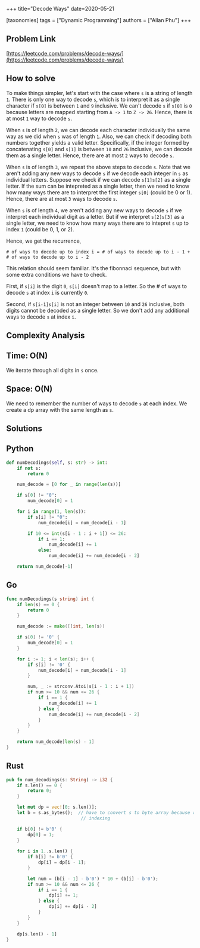 +++
title="Decode Ways"
date=2020-05-21

[taxonomies]
tags = ["Dynamic Programming"]
authors = ["Allan Phu"]
+++

## Problem Link

[https://leetcode.com/problems/decode-ways/](https://leetcode.com/problems/decode-ways/)

## How to solve

To make things simpler, let's start with the case where `s` is a string of length `1`. There is only one way to decode `s`, which is to interpret it as a single character if `s[0]` is between `1` and `9` inclusive. We can't decode `s` if `s[0]` is `0` because letters are mapped starting from `A -> 1` to `Z -> 26`. Hence, there is at most `1` way to decode `s`.

When `s` is of length `2`, we can decode each character individually the same way as we did when `s` was of length `1`. Also, we can check if decoding both numbers together yields a valid letter. Specifically, if the integer formed by concatenating `s[0]` and `s[1]` is between `10` and `26` inclusive, we can decode them as a single letter. Hence, there are at most `2` ways to decode `s`.

When `s` is of length `3`, we repeat the above steps to decode `s`. Note that we aren't adding any new ways to decode `s` if we decode each integer in `s` as individual letters. Suppose we check if we can decode `s[1]s[2]` as a single letter. If the sum can be intepreted as a single letter, then we need to know how many ways there are to interpret the first integer `s[0]` (could be 0 or 1). Hence, there are at most `3` ways to decode `s`.

When `s` is of length `4`, we aren't adding any new ways to decode `s` if we interpret each individual digit as a letter. But if we interpret `s[2]s[3]` as a single letter, we need to know how many ways there are to intepret `s` up to index `1` (could be 0, 1, or 2).

Hence, we get the recurrence,

`# of ways to decode up to index i = # of ways to decode up to i - 1 + # of ways to decode up to i - 2`

This relation should seem familiar. It's the fibonnaci sequence, but with some extra conditions we have to check.

First, if `s[i]` is the digit `0`, `s[i]` doesn't map to a letter. So the # of ways to decode `s` at index `i` is currently `0`.

Second, if `s[i-1]s[i]` is not an integer between `10` and `26` inclusive, both digits cannot be decoded as a single letter. So we don't add any additional ways to decode `s` at index `i`.

## Complexity Analysis

## Time: O(N)

We iterate through all digits in `s` once.

## Space: O(N)

We need to remember the number of ways to decode `s` at each index. We create a dp array with the same length as `s`.

## Solutions

## Python

``` python
def numDecodings(self, s: str) -> int:
    if not s:
        return 0

    num_decode = [0 for _ in range(len(s))]

    if s[0] != "0":
        num_decode[0] = 1

    for i in range(1, len(s)):
        if s[i] != "0":
            num_decode[i] = num_decode[i - 1]

        if 10 <= int(s[i - 1 : i + 1]) <= 26:
            if i == 1:
                num_decode[i] += 1
            else:
                num_decode[i] += num_decode[i - 2]

    return num_decode[-1]
```

## Go

``` go
func numDecodings(s string) int {
    if len(s) == 0 {
        return 0
    }

    num_decode := make([]int, len(s))

    if s[0] != '0' {
        num_decode[0] = 1
    }

    for i := 1; i < len(s); i++ {
        if s[i] != '0' {
            num_decode[i] = num_decode[i - 1]
        }

        num, _ := strconv.Atoi(s[i - 1 : i + 1])
        if num >= 10 && num <= 26 {
            if i == 1 {
                num_decode[i] += 1
            } else {
                num_decode[i] += num_decode[i - 2]
            }
        }
    }

    return num_decode[len(s) - 1]
}
```

## Rust

``` rust
pub fn num_decodings(s: String) -> i32 {
    if s.len() == 0 {
        return 0;
    }

    let mut dp = vec![0; s.len()];
    let b = s.as_bytes();  // have to convert s to byte array because rust doesn't support char
                            // indexing

    if b[0] != b'0' {
        dp[0] = 1;
    }
  
    for i in 1..s.len() {
        if b[i] != b'0' {
            dp[i] = dp[i - 1];
        }

        let num = (b[i - 1] - b'0') * 10 + (b[i] - b'0');
        if num >= 10 && num <= 26 {
            if i == 1 {
                dp[i] += 1;
            } else {
                dp[i] += dp[i - 2]
            }
        }
    }

    dp[s.len() - 1]
}
```
